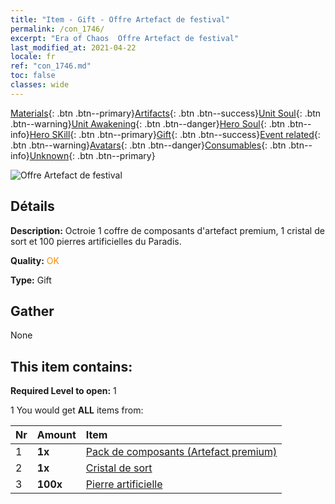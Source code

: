 ```yaml
---
title: "Item - Gift - Offre Artefact de festival"
permalink: /con_1746/
excerpt: "Era of Chaos  Offre Artefact de festival"
last_modified_at: 2021-04-22
locale: fr
ref: "con_1746.md"
toc: false
classes: wide
---
```

 [Materials](/ItemsFR/){: .btn .btn--primary}[Artifacts](/ItemsFR/Artifacts/){: .btn .btn--success}[Unit Soul](/ItemsFR/UnitSoul/){: .btn .btn--warning}[Unit Awakening](/ItemsFR/UnitAwakening/){: .btn .btn--danger}[Hero Soul](/ItemsFR/HeroSoul/){: .btn .btn--info}[Hero SKill](/ItemsFR/HeroSkill/){: .btn .btn--primary}[Gift](/ItemsFR/Gift/){: .btn .btn--success}[Event related](/ItemsFR/Events/){: .btn .btn--warning}[Avatars](/ItemsFR/Avatars/){: .btn .btn--danger}[Consumables](/ItemsFR/Consumables/){: .btn .btn--info}[Unknown](/ItemsFR/Unknown/){: .btn .btn--primary}

 ![Offre Artefact de festival](/images/t/i_907102.png)

## Détails
 **Description:** Octroie 1 coffre de composants d'artefact premium, 1 cristal de sort et 100 pierres artificielles du Paradis.

 **Quality:** <span style="color: #FF8C00">OK</span>

 **Type:** Gift

## Gather

  None

## This item contains:

 **Required Level to open:** 1

 1 You would get **ALL** items  from:

  | Nr | Amount |     Item    |
  |:---|:-------|:------------|
  | 1 |  **1x** | [Pack de composants (Artefact premium)](/ItemsFR/con_1433/) |  | 
  | 2 |  **1x** | [Cristal de sort](/ItemsFR/art_189/) |  | 
  | 3 |  **100x** | [Pierre artificielle](/ItemsFR/art_188/) |  | 
